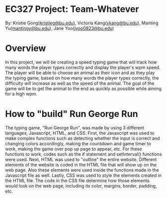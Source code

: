 # EC327 Project: Team-Whatever
By: Kristie Gong(kristieg@bu.edu), Victoria Kang(vkang@bu.edu), Manting Yu(mantingy@bu.edu), Jane Yoo(jyoo0823@bu.edu)

# Overview
In this project, we will be creating a speed typing game that will track how many words the player types correctly and display the player's wpm speed.
The player will be able to choose an animal as their icon and as they play the typing game, based on how many words the player types correctly, the difficulty will increase as well as the speed of the animal. The goal of the game will be to get the animal to the end as quickly as possible while aiming for a high wpm.

# How to "build" Run George Run
The typing game, "Run George Run", was made by using 3 different languages, Javascript, HTML, and CSS. First, the Javascript was used to make complex functions such as detecting whether the input is correct and changing colors accordingly, making the countdown and game timer to work, making the game over pop up page to appear, etc. For these functions to work, codes such as the if statement and setInterval() functions were used. Next, HTML was used to "outline" the entire website. Different elements of the website is coded in the HTML file that will show up on the web page. Also these elements were used inside the functions made in the Javascript file as well. Lastly, CSS was used to style the elements created in the HTML file. The code in the CSS file determine how those elements would look on the web page, including its color, margins, border, padding, etc. 
